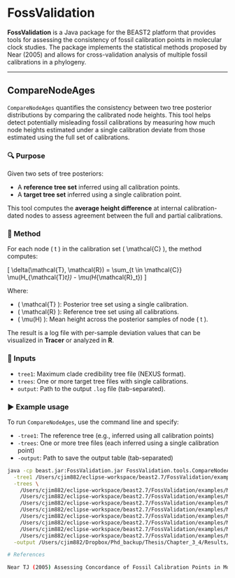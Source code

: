 # FossValidation

**FossValidation** is a Java package for the BEAST2 platform that provides tools for assessing the consistency of fossil calibration points in molecular clock studies. The package implements the statistical methods proposed by Near (2005) and allows for cross-validation analysis of multiple fossil calibrations in a phylogeny.

---

## CompareNodeAges

`CompareNodeAges` quantifies the consistency between two tree posterior distributions by comparing the calibrated node heights. This tool helps detect potentially misleading fossil calibrations by measuring how much node heights estimated under a single calibration deviate from those estimated using the full set of calibrations.

### 🔍 Purpose

Given two sets of tree posteriors:
- A **reference tree set** inferred using all calibration points.
- A **target tree set** inferred using a single calibration point.

This tool computes the **average height difference** at internal calibration-dated nodes to assess agreement between the full and partial calibrations.

### 🧪 Method

For each node \( t \) in the calibration set \( \mathcal{C} \), the method computes:

\[
\delta(\mathcal{T}, \mathcal{R}) = \sum_{t \in \mathcal{C}} \mu(H_{\mathcal{T}_t}) - \mu(H_{\mathcal{R}_t})
\]

Where:
- \( \mathcal{T} \): Posterior tree set using a single calibration.
- \( \mathcal{R} \): Reference tree set using all calibrations.
- \( \mu(H) \): Mean height across the posterior samples of node \( t \).

The result is a log file with per-sample deviation values that can be visualized in **Tracer** or analyzed in **R**.

### 📂 Inputs

- `tree1`: Maximum clade credibility tree file (NEXUS format).
- `trees`: One or more target tree files with single calibrations.
- `output`: Path to the output `.log` file (tab-separated).

### ▶️ Example usage

To run `CompareNodeAges`, use the command line and specify:

- `-tree1`: The reference tree (e.g., inferred using all calibration points)
- `-trees`: One or more tree files (each inferred using a single calibration point)
- `-output`: Path to save the output table (tab-separated)

```bash
java -cp beast.jar:FossValidation.jar FossValidation.tools.CompareNodeAges \
  -tree1 /Users/cjim882/eclipse-workspace/beast2.7/FossValidation/examples/Maximum_credibility_trees/starbeast3_COMB_ANN_10FBD.tree \
  -trees \
    /Users/cjim882/eclipse-workspace/beast2.7/FossValidation/examples/Maximum_credibility_trees/starbeast3_COMB_ANN_1FBD.tree \
    /Users/cjim882/eclipse-workspace/beast2.7/FossValidation/examples/Maximum_credibility_trees/starbeast3_COMB_ANN_3FBD.tree \
    /Users/cjim882/eclipse-workspace/beast2.7/FossValidation/examples/Maximum_credibility_trees/starbeast3_COMB_ANN_4FBD.tree \
    /Users/cjim882/eclipse-workspace/beast2.7/FossValidation/examples/Maximum_credibility_trees/starbeast3_COMB_ANN_6FBD.tree \
    /Users/cjim882/eclipse-workspace/beast2.7/FossValidation/examples/Maximum_credibility_trees/starbeast3_COMB_ANN_7FBD.tree \
    /Users/cjim882/eclipse-workspace/beast2.7/FossValidation/examples/Maximum_credibility_trees/starbeast3_COMB_ANN_8FBD.tree \
    /Users/cjim882/eclipse-workspace/beast2.7/FossValidation/examples/Maximum_credibility_trees/starbeast3_COMB_ANN_9FBD.tree \
    /Users/cjim882/eclipse-workspace/beast2.7/FossValidation/examples/Maximum_credibility_trees/starbeast3_COMB_ANN_10FBD.tree \
  -output /Users/cjim882/Dropbox/Phd_backup/Thesis/Chapter_3_4/Results/Assessing_consistency_results/differences.tsv

# References

Near TJ (2005) Assessing Concordance of Fossil Calibration Points in Molecular Clock Studies: An Example Using Turtles. American Naturalist 165(2): 137-146. DOI: 10.1086/427065.
